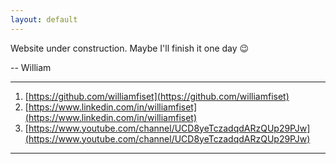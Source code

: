 ```yaml
---
layout: default
---
```


Website under construction. Maybe I'll finish it one day 😉

-- William

---

1. [https://github.com/williamfiset](https://github.com/williamfiset)
1. [https://www.linkedin.com/in/williamfiset](https://www.linkedin.com/in/williamfiset)
1. [https://www.youtube.com/channel/UCD8yeTczadqdARzQUp29PJw](https://www.youtube.com/channel/UCD8yeTczadqdARzQUp29PJw)

---

<!-- <iframe src="https://ghbtns.com/github-btn.html?user=chibicode&amp;repo=solo&amp;type=watch&amp;count=true&amp;size=large"
  allowtransparency="true" frameborder="0" scrolling="0" width="170" height="30"></iframe><br/>
 -->

<!-- This page is all markdown. Should be super easy to edit. A couple caveats listed on http://chibicode.github.io/solo/ such as no h1 tags and a few other things -->

